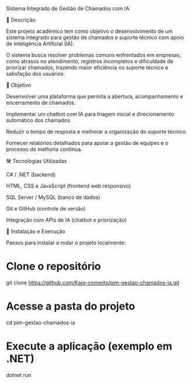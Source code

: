 Sistema Integrado de Gestão de Chamados com IA

📖 Descrição

Este projeto acadêmico tem como objetivo o desenvolvimento de um sistema integrado para gestão de chamados e suporte técnico com apoio de Inteligência Artificial (IA).

O sistema busca resolver problemas comuns enfrentados em empresas, como atrasos no atendimento, registros incompletos e dificuldade de priorizar chamados, trazendo maior eficiência no suporte técnico e satisfação dos usuários.

🎯 Objetivo

Desenvolver uma plataforma que permita a abertura, acompanhamento e encerramento de chamados.

Implementar um chatbot com IA para triagem inicial e direcionamento automático dos chamados.

Reduzir o tempo de resposta e melhorar a organização do suporte técnico.

Fornecer relatórios detalhados para apoiar a gestão de equipes e o processo de melhoria contínua.

🛠️ Tecnologias Utilizadas

 C# / .NET (backend)

 HTML, CSS e JavaScript (frontend web responsivo)

 SQL Server / MySQL (banco de dados)

 Git e GitHub (controle de versão)

 Integração com APIs de IA (chatbot e priorização)

🚀 Instalação e Execução

Passos para instalar e rodar o projeto localmente:

# Clone o repositório
git clone https://github.com/Kaiq-commits/pim-gestao-chamados-ia.git

# Acesse a pasta do projeto
cd pim-gestao-chamados-ia

# Execute a aplicação (exemplo em .NET)
dotnet run
